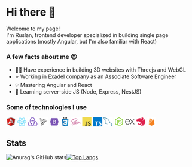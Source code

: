 # Hi there 👋
Welcome to my page!
<br />
I'm Ruslan, frontend developer specialized in building single page applications (mostly Angular, but I'm also familiar with React)
### A few facts about me 😉
- 👨‍💻 Have experience in building 3D websites with Threejs and WebGL
- ⭐ Working in Exadel company as an Associate Software Engineer
- 💡 Mastering Angular and React
- 🧐 Learning server-side JS (Node, Express, NestJS)
### Some of technologies I use
<p align="left">
<img src="https://raw.githubusercontent.com/devicons/devicon/master/icons/angularjs/angularjs-original.svg" alt="angular-js" width="25" height="25" />
<img src="https://raw.githubusercontent.com/devicons/devicon/master/icons/react/react-original.svg" alt="react" width="25" height="25" />
<img src="https://raw.githubusercontent.com/devicons/devicon/master/icons/redux/redux-original.svg" alt="redux" width="25" height="25" /> 
<img src="https://raw.githubusercontent.com/devicons/devicon/master/icons/threejs/threejs-original.svg" alt="angular-js" width="25" height="25" />  
<img src="https://raw.githubusercontent.com/devicons/devicon/master/icons/bootstrap/bootstrap-plain.svg" alt="bootstrap" width="25" height="25" />
<img src="https://raw.githubusercontent.com/devicons/devicon/master/icons/css3/css3-original-wordmark.svg" alt="css3" width="25" height="25" />
<img src="https://raw.githubusercontent.com/devicons/devicon/master/icons/sass/sass-original.svg" alt="css3" width="25" height="25" />
<img src="https://raw.githubusercontent.com/devicons/devicon/master/icons/javascript/javascript-original.svg" alt="javascript" width="25" height="25" />
<img src="https://raw.githubusercontent.com/devicons/devicon/master/icons/typescript/typescript-original.svg" alt="typescript" width="25" height="25" />
<img src="https://raw.githubusercontent.com/devicons/devicon/master/icons/mysql/mysql-original.svg" alt="mysql" width="25" height="25" />
<img src="https://raw.githubusercontent.com/devicons/devicon/master/icons/nodejs/nodejs-original.svg" alt="nodejs" width="25" height="25" />
<img src="https://raw.githubusercontent.com/devicons/devicon/master/icons/express/express-original.svg" alt="express" width="25" height="25" />
<img src="https://raw.githubusercontent.com/devicons/devicon/master/icons/nestjs/nestjs-plain.svg" alt="nestjs" width="25" height="25" />
<img src="https://raw.githubusercontent.com/devicons/devicon/master/icons/firebase/firebase-plain.svg" alt="firebase" width="25" height="25" />
</p>

## Stats
![Anurag's GitHub stats](https://github-readme-stats.vercel.app/api?username=KuznetsovR&count_private=true&show_icons=true&theme=synthwave&hide_title=true)[![Top Langs](https://github-readme-stats.vercel.app/api/top-langs/?username=KuznetsovR&count_private=true&show_icons=true&theme=synthwave&layout=compact&langs_count=8)](https://github.com/anuraghazra/github-readme-stats)
